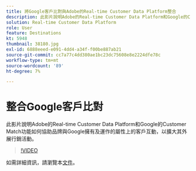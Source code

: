 ```yaml
---
title: 將Google客戶比對與Adobe的Real-time Customer Data Platform整合
description: 此影片說明Adobe的Real-time Customer Data Platform和Google的Customer Match功能如何協助品牌與Google擁有及運作的屬性上的客戶互動，以擴大其外展行銷活動。
solution: Real-time Customer Data Platform
role: User
feature: Destinations
kt: 5948
thumbnail: 38180.jpg
exl-id: 6888eeed-e091-4dd4-a34f-f00be887ab21
source-git-commit: cc7a77c4dd380ae1bc23dc75608e8e2224dfe78c
workflow-type: tm+mt
source-wordcount: '89'
ht-degree: 7%

---
```


# 整合Google客戶比對

此影片說明Adobe的Real-time Customer Data Platform和Google的Customer Match功能如何協助品牌與Google擁有及運作的屬性上的客戶互動，以擴大其外展行銷活動。

>[!VIDEO](https://video.tv.adobe.com/v/38180?quality=12&learn=on)

如需詳細資訊，請瀏覽本[文件](https://experienceleague.adobe.com/docs/experience-platform/destinations/catalog/advertising/google-customer-match.html)。
